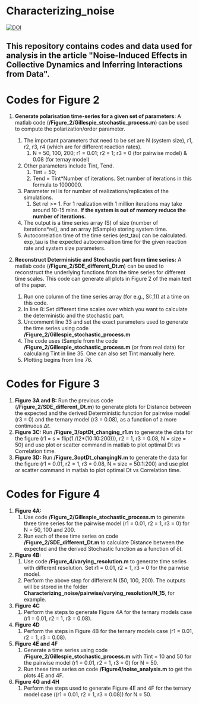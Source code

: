 # Characterizing_noise



[![DOI](https://zenodo.org/badge/210269637.svg)](https://zenodo.org/badge/latestdoi/210269637)


## This repository contains codes and data used for analysis in the article "Noise-Induced Effects in Collective Dynamics and Inferring Interactions from Data".

# Codes for Figure 2

1. **Generate polarisation time-series for a given set of parameters:** A matlab code (__/Figure_2/Gillespie_stochastic_process.m__) can be used to compute the polarization/order parameter.
	1. The important parameters that need to be set are N (system size), r1, r2, r3, r4 (which are for different reaction rates).
		1. N = 50, 100, 200; r1 = 0.01; r2 = 1; r3 = 0 (for pairwise model) & 0.08 (for ternay model)
	2. Other parameters include Tint, Tend.
		1. Tint = 50; 
		2. Tend = Tint*Number of iterations. Set number of iterations in this formula to 1000000.
	3. Parameter rel is for number of realizations/replicates of the simulations. 
		1. Set rel >= 1. For 1 realization with 1 million iterations may take around 10-15 mins. **If the system is out of memory reduce the number of iterations.**
	4. The output is a time series array (S) of size (number of iterations*rel), and an array (tSample) storing system time.
	5. Autocorrelation time of the time series (est_tau) can be calculated. exp_tau is the expected autocorrealtion time for the given reaction rate and system size parameters.
	
2. **Reconstruct Deterministic and Stochastic part from time series:** A matlab code (__/Figure_2/SDE_different_Dt.m__) can be used to reconstruct the underlying functions from the time series for different time scales. This code can generate all plots in Figure 2 of the main text of the paper.
	1. Run one column of the time series array (for e.g., S(:,1)) at a time on this code.
	2. In line 8: Set different time scales over which you want to calculate the deterministic and the stochastic part.
	3. Uncomment line 33 and set the exact parameters used to generate the time series using code __/Figure_2/Gillespie_stochastic_process.m__
	4. The code uses tSample from the code __/Figure_2/Gillespie_stochastic_process.m__ (or from real data) for calculaing Tint in line 35. One can also set Tint manually here.
	5. Plotting begins from line 76.
	
# Codes for Figure 3

1. **Figure 3A and B:** Run the previous code (__/Figure_2/SDE_different_Dt.m__) to generate plots for Distance between the expected and the derived Deterministic function for pairwise model (r3 = 0) and the ternary model (r3 = 0.08), as a function of a more continuous $\Delta t$.
2. **Figure 3C:** Run __/Figure_3/optDt_changing_r1.m__ to generate the data for the figure (r1 = s = flip(1./(2*(10:10:200))), r2 = 1, r3 = 0.08, N = size = 50) and use plot or scatter command in matlab to plot optimal Dt vs Correlation time.
3. **Figure 3D:** Run __/Figure_3optDt_changingN.m__ to generate the data for the figure (r1 = 0.01, r2 = 1, r3 = 0.08, N = size = 50:1:200) and use plot or scatter command in matlab to plot optimal Dt vs Correlation time.

# Codes for Figure 4

1. **Figure 4A:** 
	1. Use code __/Figure_2/Gillespie_stochastic_process.m__ to generate three time series for the pairwise model (r1 = 0.01, r2 = 1, r3 = 0) for N = 50, 100 and 200.
	2. Run each of these time series on code __/Figure_2/SDE_different_Dt.m__ to calculate Distance between the expected and the derived Stochastic function as a function of $\delta t$.
2. **Figure 4B:**
	1. Use code __/Figure_4/varying_resolution.m__ to generate time series with different resolution. Set r1 = 0.01, r2 = 1, r3 = 0 for the pairwise model.
	2. Perform the above step for different N (50, 100, 200). The outputs will be stored in the folder __Characterizing_noise/pairwise/varying_resolution/N_15__, for example. 
3. **Figure 4C**
	1. Perform the steps to generate Figure 4A for the ternary models case (r1 = 0.01, r2 = 1, r3 = 0.08).
4. **Figure 4D**
	1. Perform the steps in Figure 4B for the ternary models case (r1 = 0.01, r2 = 1, r3 = 0.08).
5. **Figure 4E and 4F**
	1. Generate a time series using code __/Figure_2/Gillespie_stochastic_process.m__ with Tint = 10 and 50 for the pairwise model (r1 = 0.01, r2 = 1, r3 = 0) for N = 50.
	2. Run these time series on code __/Figure4/noise_analysis.m__ to get the plots 4E and 4F.
6. **Figure 4G and 4H**
	1. Perform the steps used to generate Figure 4E and 4F for the ternary model case ((r1 = 0.01, r2 = 1, r3 = 0.08)) for N = 50.
